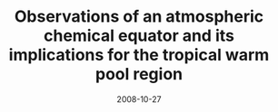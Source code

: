 ---
title: "Observations of an atmospheric chemical equator and its implications for the tropical warm pool region"
collection: publications
permalink: /publication/2008-10-27-Hamilton
date: 2008-10-27
venue: 'Journal of Geophysical Research Atmospheres'
paperurl: 'https://doi.org/doi:10.1029/2008JD009940'
citation: '<b>1</b> - Hamilton J.F., Allen G., Watson N.M., Lee J.D., Saxton J.E. et al., Observations of an atmospheric chemical equator and its implications for the tropical warm pool region, Journal of Geophysical Research Atmospheres, 113, D20313, (2008-10-27). <a href=&quot;https://doi.org/doi:10.1029/2008JD009940&quot;>doi:10.1029/2008JD009940</a> (cited 19 times)

'
---